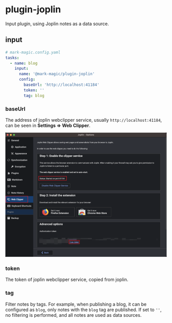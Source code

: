 # plugin-joplin

Input plugin, using Joplin notes as a data source.

## input

```yaml
# mark-magic.config.yaml
tasks:
  - name: blog
    input:
      name: '@mark-magic/plugin-joplin'
      config:
        baseUrl: 'http://localhost:41184'
        token: ''
        tag: blog
```

### baseUrl

The address of joplin webclipper service, usually `http://localhost:41184`, can be seen in **Settings => Web Clipper**.

![joplin-webclipper](../resources/joplin-webclipper.png)

### token

The token of joplin webclipper service, copied from joplin.

### tag

Filter notes by tags. For example, when publishing a blog, it can be configured as `blog`, only notes with the `blog` tag are published. If set to `''`, no filtering is performed, and all notes are used as data sources.
